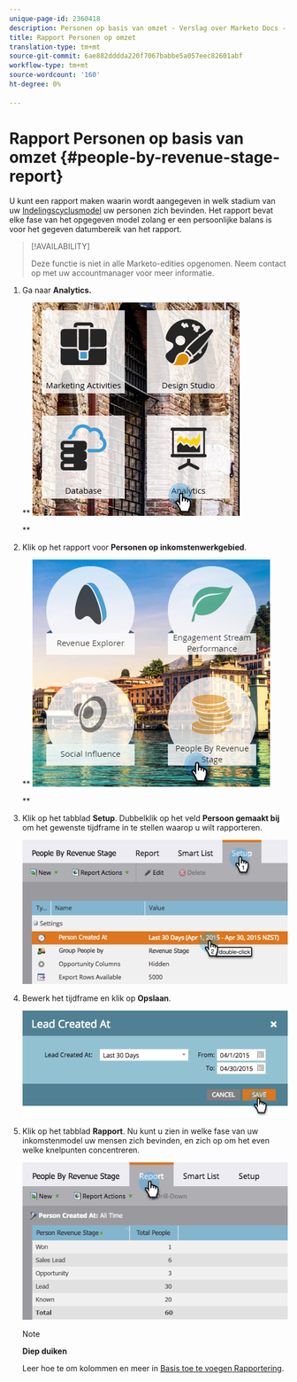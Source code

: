 ```yaml
---
unique-page-id: 2360418
description: Personen op basis van omzet - Verslag over Marketo Docs - Productdocumentatie
title: Rapport Personen op omzet
translation-type: tm+mt
source-git-commit: 6ae882dddda220f7067babbe5a057eec82601abf
workflow-type: tm+mt
source-wordcount: '160'
ht-degree: 0%

---
```



# Rapport Personen op basis van omzet {#people-by-revenue-stage-report}

U kunt een rapport maken waarin wordt aangegeven in welk stadium van uw [Indelingscyclusmodel](https://docs.marketo.com/display/docs/revenue+cycle+models) uw personen zich bevinden. Het rapport bevat elke fase van het opgegeven model zolang er een persoonlijke balans is voor het gegeven datumbereik van het rapport.

>[!AVAILABILITY]
>
>
>Deze functie is niet in alle Marketo-edities opgenomen. Neem contact op met uw accountmanager voor meer informatie.

1. Ga naar **Analytics.**

   ** ![](assets/image2017-3-27-15-3a43-3a55.png)

   **

1. Klik op het rapport voor **Personen op inkomstenwerkgebied**.

   ** ![](assets/image2017-3-27-15-3a46-3a27.png)

   **

1. Klik op het tabblad **Setup**. Dubbelklik op het veld **Persoon gemaakt bij** om het gewenste tijdframe in te stellen waarop u wilt rapporteren.

   ![](assets/image2017-3-28-8-3a6-3a23.png)

1. Bewerk het tijdframe en klik op **Opslaan**.

   ![](assets/image2015-4-29-12-3a11-3a31.png)

1. Klik op het tabblad **Rapport**. Nu kunt u zien in welke fase van uw inkomstenmodel uw mensen zich bevinden, en zich op om het even welke knelpunten concentreren.

   ![](assets/image2017-3-28-8-3a6-3a48.png)

   >[!NOTE]
   >
   >**Diep duiken**
   >
   >
   >Leer hoe te om kolommen en meer in [Basis toe te voegen Rapportering](https://docs.marketo.com/display/docs/basic+reporting).

